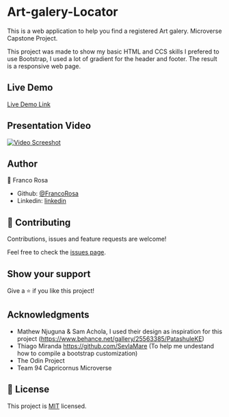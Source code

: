 # Art-galery-Locator
This is a web application to help you find a registered Art galery. Microverse Capstone Project.

This project was made to show my basic HTML and CCS skills I prefered to use Bootstrap, I used a lot of gradient for the header and footer. The result is a responsive web page.

## Live Demo
[Live Demo Link](https://gallerylocator.netlify.com)

## Presentation Video
[![Video Screeshot](https://user-images.githubusercontent.com/5665734/77329362-e5fe8b00-6ceb-11ea-93a9-af1c34c66d3e.png)](https://www.loom.com/share/a559c5077f0d4b469c34d53c56cc8fd7)






## Author
👤 Franco Rosa

- Github: [@FrancoRosa](https://github.com/FrancoRosa)
- Linkedin: [linkedin](https://www.linkedin.com/in/franco-rosa-79972119b)

## 🤝 Contributing

Contributions, issues and feature requests are welcome!

Feel free to check the [issues page](issues/).

## Show your support

Give a ⭐️ if you like this project!

## Acknowledgments
- Mathew Njuguna & Sam Achola, I used their design as inspiration for this project (https://www.behance.net/gallery/25563385/PatashuleKE)
- Thiago Miranda https://github.com/SevlaMare (To help me undestand how to compile a bootstrap customization)
- The Odin Project
- Team 94 Capricornus Microverse

## 📝 License

This project is [MIT](lic.url) licensed.
